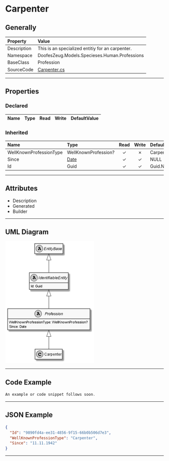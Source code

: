 ﻿# Carpenter

## Generally

|Property|Value|
|:-|:-|
|Description|This is an specialized entitiy for an carpenter.|
|Namespace|DoofesZeug.Models.Specieses.Human.Professions|
|BaseClass|Profession|
|SourceCode|[Carpenter.cs](../../../../DoofesZeug.Library/Src/Models/Specieses/Human/Professions/Carpenter.cs)|

---

## Properties

### Declared

|Name|Type|Read|Write|DefaultValue|
|:---|:---|:--:|:---:|:-----------|

### Inherited

|Name|Type|Read|Write|DefaultValue|
|:---|:---|:--:|:---:|:-----------|
|WellKnownProfessionType|WellKnownProfession?|&#x2713;|&#x2717;|Carpenter|
|Since|[Date](../../Models/DoofesZeug.Models.DateAndTime/Date.md)|&#x2713;|&#x2713;|NULL|
|Id|Guid|&#x2713;|&#x2713;|Guid.NewGuid()|

---

## Attributes

- Description
- Generated
- Builder

---

## UML Diagram

![Carpenter.png](./Carpenter.png "Carpenter")

---

## Code Example

```cs
An example or code snippet follows soon.
```

---

## JSON Example

```json
{
  "Id": "9890fd4a-ee31-4856-9f15-66b0b506d7e3",
  "WellKnownProfessionType": "Carpenter",
  "Since": "11.11.1942"
}
```

---

